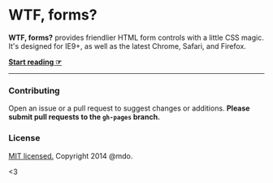 # WTF, forms?

**WTF, forms?** provides friendlier HTML form controls with a little CSS magic. It's designed for IE9+, as well as the latest Chrome, Safari, and Firefox.

**[Start reading ☞](http://wtfforms.com)**

---

### Contributing

Open an issue or a pull request to suggest changes or additions. **Please submit pull requests to the `gh-pages` branch.**

### License

[MIT licensed.](LICENSE.md) Copyright 2014 @mdo.

<3
